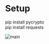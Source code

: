 # Setup
pip install pycrypto  
pip install requests

![main](https://raw.githubusercontent.com/Mila432/Ultimate-Ninja-Blazing-Python-Bot/master/pic.png)